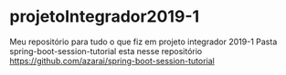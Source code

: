 # projetoIntegrador2019-1
Meu repositório para tudo o que fiz em projeto integrador 2019-1
Pasta spring-boot-session-tutorial esta nesse repositório https://github.com/azarai/spring-boot-session-tutorial
